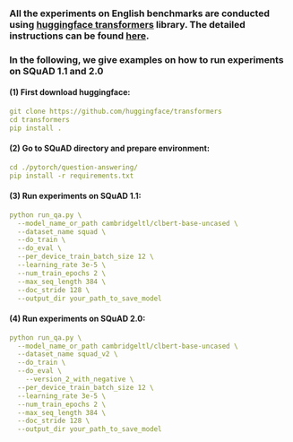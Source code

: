### All the experiments on English benchmarks are conducted using [huggingface transformers](https://github.com/huggingface/transformers) library. The detailed instructions can be found [here](https://github.com/huggingface/transformers/tree/master/examples). 

### In the following, we give examples on how to run experiments on SQuAD 1.1 and 2.0
#### (1) First download huggingface:
```yaml
git clone https://github.com/huggingface/transformers
cd transformers
pip install .
```

#### (2) Go to SQuAD directory and prepare environment:
```yaml
cd ./pytorch/question-answering/
pip install -r requirements.txt
```

#### (3) Run experiments on SQuAD 1.1:
```yaml
python run_qa.py \
  --model_name_or_path cambridgeltl/clbert-base-uncased \
  --dataset_name squad \
  --do_train \
  --do_eval \
  --per_device_train_batch_size 12 \
  --learning_rate 3e-5 \
  --num_train_epochs 2 \
  --max_seq_length 384 \
  --doc_stride 128 \
  --output_dir your_path_to_save_model
```

#### (4) Run experiments on SQuAD 2.0:
```yaml
python run_qa.py \
  --model_name_or_path cambridgeltl/clbert-base-uncased \
  --dataset_name squad_v2 \
  --do_train \
  --do_eval \
    --version_2_with_negative \
  --per_device_train_batch_size 12 \
  --learning_rate 3e-5 \
  --num_train_epochs 2 \
  --max_seq_length 384 \
  --doc_stride 128 \
  --output_dir your_path_to_save_model
```
